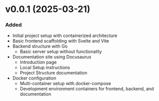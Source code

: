 # v0.0.1 (2025-03-21)

### Added

- Initial project setup with containerized architecture
- Basic frontend scaffolding with Svelte and Vite
- Backend structure with Go
  - Basic server setup without functionality
- Documentation site using Docusaurus
  - Introduction page
  - Local Setup instructions
  - Project Structure documentation
- Docker configuration
  - Multi-container setup with docker-compose
  - Development environment containers for frontend, backend, and documentation
  